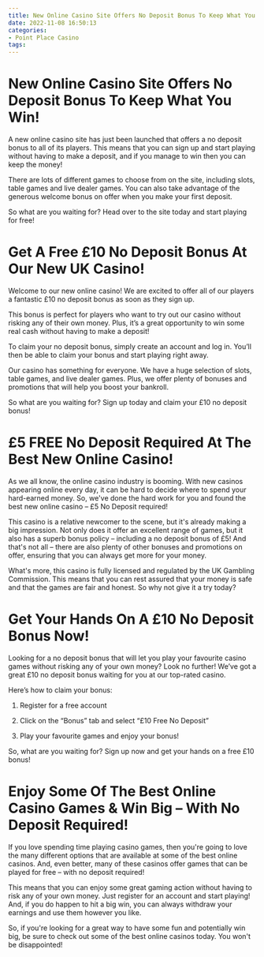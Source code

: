 ```yaml
---
title: New Online Casino Site Offers No Deposit Bonus To Keep What You Win!
date: 2022-11-08 16:50:13
categories:
- Point Place Casino
tags:
---
```



#  New Online Casino Site Offers No Deposit Bonus To Keep What You Win!

A new online casino site has just been launched that offers a no deposit bonus to all of its players. This means that you can sign up and start playing without having to make a deposit, and if you manage to win then you can keep the money!

There are lots of different games to choose from on the site, including slots, table games and live dealer games. You can also take advantage of the generous welcome bonus on offer when you make your first deposit.

So what are you waiting for? Head over to the site today and start playing for free!

#  Get A Free £10 No Deposit Bonus At Our New UK Casino!

Welcome to our new online casino! We are excited to offer all of our players a fantastic £10 no deposit bonus as soon as they sign up.

This bonus is perfect for players who want to try out our casino without risking any of their own money. Plus, it’s a great opportunity to win some real cash without having to make a deposit!

To claim your no deposit bonus, simply create an account and log in. You’ll then be able to claim your bonus and start playing right away.

Our casino has something for everyone. We have a huge selection of slots, table games, and live dealer games. Plus, we offer plenty of bonuses and promotions that will help you boost your bankroll.

So what are you waiting for? Sign up today and claim your £10 no deposit bonus!

#  £5 FREE No Deposit Required At The Best New Online Casino!
As we all know, the online casino industry is booming. With new casinos appearing online every day, it can be hard to decide where to spend your hard-earned money. So, we've done the hard work for you and found the best new online casino –  £5 No Deposit required!

This casino is a relative newcomer to the scene, but it's already making a big impression. Not only does it offer an excellent range of games, but it also has a superb bonus policy – including a no deposit bonus of £5! And that's not all – there are also plenty of other bonuses and promotions on offer, ensuring that you can always get more for your money.

What's more, this casino is fully licensed and regulated by the UK Gambling Commission. This means that you can rest assured that your money is safe and that the games are fair and honest. So why not give it a try today?

#  Get Your Hands On A £10 No Deposit Bonus Now!

Looking for a no deposit bonus that will let you play your favourite casino games without risking any of your own money? Look no further! We’ve got a great £10 no deposit bonus waiting for you at our top-rated casino.

Here’s how to claim your bonus:

1. Register for a free account

2. Click on the “Bonus” tab and select “£10 Free No Deposit”

3. Play your favourite games and enjoy your bonus!

So, what are you waiting for? Sign up now and get your hands on a free £10 bonus!

#  Enjoy Some Of The Best Online Casino Games & Win Big – With No Deposit Required!

If you love spending time playing casino games, then you're going to love the many different options that are available at some of the best online casinos. And, even better, many of these casinos offer games that can be played for free – with no deposit required!

This means that you can enjoy some great gaming action without having to risk any of your own money. Just register for an account and start playing! And, if you do happen to hit a big win, you can always withdraw your earnings and use them however you like.

So, if you're looking for a great way to have some fun and potentially win big, be sure to check out some of the best online casinos today. You won't be disappointed!